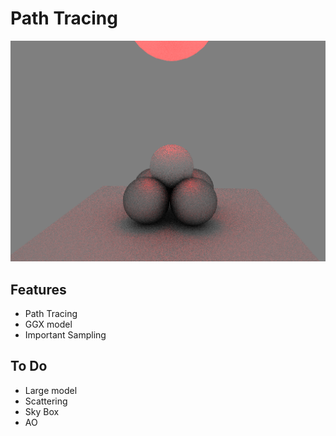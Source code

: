 # Path Tracing
[![sss](ScreenShot1.png)]()

## Features

* Path Tracing
* GGX model
* Important Sampling


## To Do
* Large model
* Scattering
* Sky Box
* AO


